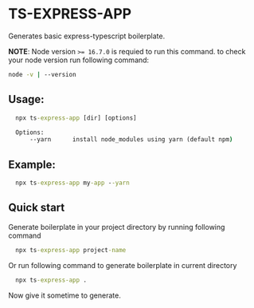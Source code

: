 # TS-EXPRESS-APP

Generates basic express-typescript boilerplate.

**NOTE**: Node version `>= 16.7.0` is requied to run this command. to check your node version run following command:

```cmd
node -v | --version
```

## Usage:

```cmd
  npx ts-express-app [dir] [options]

  Options:
      --yarn      install node_modules using yarn (default npm)
```

## Example:

```cmd
  npx ts-express-app my-app --yarn
```
## Quick start

Generate boilerplate in your project directory by running following command

```cmd
  npx ts-express-app project-name
```

Or run following command to generate boilerplate in current directory

```cmd
  npx ts-express-app .
```

Now give it sometime to generate.
    
